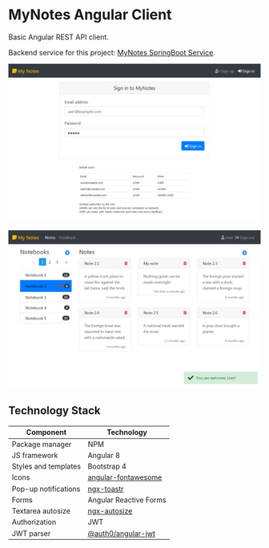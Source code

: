 # MyNotes Angular Client

Basic Angular REST API client.

Backend service for this project: [MyNotes SpringBoot Service](https://github.com/alexshavlovsky/mynotes-springboot-service).

<p align="center">
  <img src="screenshots/2_login.png?raw=true"/>
</p>
<p align="center">
  <img src="screenshots/3_user-notes.png?raw=true"/>
</p>

## Technology Stack
Component            | Technology
---                  | ---
Package manager      | NPM
JS framework         | Angular 8
Styles and templates | Bootstrap 4
Icons                | [angular-fontawesome](https://github.com/FortAwesome/angular-fontawesome)
Pop-up notifications | [ngx-toastr](https://github.com/scttcper/ngx-toastr)
Forms                | Angular Reactive Forms
Textarea autosize    | [ngx-autosize](https://chrum.it/pages/ngx-autosize/)
Authorization        | JWT
JWT parser           | [@auth0/angular-jwt](https://github.com/auth0/angular2-jwt)

